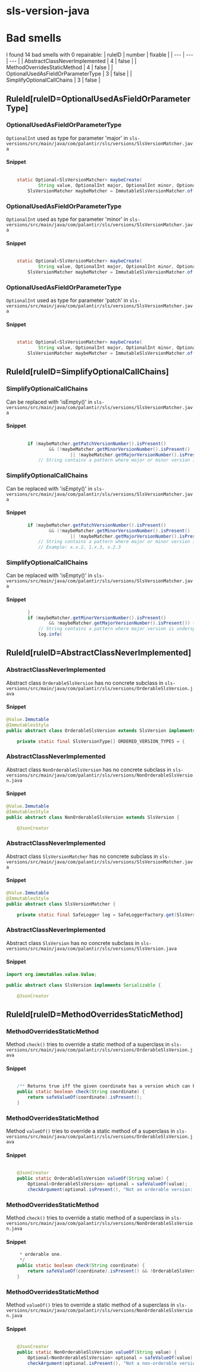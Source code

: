 # sls-version-java 
 
# Bad smells
I found 14 bad smells with 0 repairable:
| ruleID | number | fixable |
| --- | --- | --- |
| AbstractClassNeverImplemented | 4 | false |
| MethodOverridesStaticMethod | 4 | false |
| OptionalUsedAsFieldOrParameterType | 3 | false |
| SimplifyOptionalCallChains | 3 | false |
## RuleId[ruleID=OptionalUsedAsFieldOrParameterType]
### OptionalUsedAsFieldOrParameterType
`OptionalInt` used as type for parameter 'major'
in `sls-versions/src/main/java/com/palantir/sls/versions/SlsVersionMatcher.java`
#### Snippet
```java

    static Optional<SlsVersionMatcher> maybeCreate(
            String value, OptionalInt major, OptionalInt minor, OptionalInt patch) {
        SlsVersionMatcher maybeMatcher = ImmutableSlsVersionMatcher.of(value, major, minor, patch);

```

### OptionalUsedAsFieldOrParameterType
`OptionalInt` used as type for parameter 'minor'
in `sls-versions/src/main/java/com/palantir/sls/versions/SlsVersionMatcher.java`
#### Snippet
```java

    static Optional<SlsVersionMatcher> maybeCreate(
            String value, OptionalInt major, OptionalInt minor, OptionalInt patch) {
        SlsVersionMatcher maybeMatcher = ImmutableSlsVersionMatcher.of(value, major, minor, patch);

```

### OptionalUsedAsFieldOrParameterType
`OptionalInt` used as type for parameter 'patch'
in `sls-versions/src/main/java/com/palantir/sls/versions/SlsVersionMatcher.java`
#### Snippet
```java

    static Optional<SlsVersionMatcher> maybeCreate(
            String value, OptionalInt major, OptionalInt minor, OptionalInt patch) {
        SlsVersionMatcher maybeMatcher = ImmutableSlsVersionMatcher.of(value, major, minor, patch);

```

## RuleId[ruleID=SimplifyOptionalCallChains]
### SimplifyOptionalCallChains
Can be replaced with 'isEmpty()'
in `sls-versions/src/main/java/com/palantir/sls/versions/SlsVersionMatcher.java`
#### Snippet
```java

        if (maybeMatcher.getPatchVersionNumber().isPresent()
                && (!maybeMatcher.getMinorVersionNumber().isPresent()
                        || !maybeMatcher.getMajorVersionNumber().isPresent())) {
            // String contains a pattern where major or minor version is underspecified.
```

### SimplifyOptionalCallChains
Can be replaced with 'isEmpty()'
in `sls-versions/src/main/java/com/palantir/sls/versions/SlsVersionMatcher.java`
#### Snippet
```java
        if (maybeMatcher.getPatchVersionNumber().isPresent()
                && (!maybeMatcher.getMinorVersionNumber().isPresent()
                        || !maybeMatcher.getMajorVersionNumber().isPresent())) {
            // String contains a pattern where major or minor version is underspecified.
            // Example: x.x.2, 1.x.3, x.2.3
```

### SimplifyOptionalCallChains
Can be replaced with 'isEmpty()'
in `sls-versions/src/main/java/com/palantir/sls/versions/SlsVersionMatcher.java`
#### Snippet
```java
        }
        if (maybeMatcher.getMinorVersionNumber().isPresent()
                && !maybeMatcher.getMajorVersionNumber().isPresent()) {
            // String contains a pattern where major version is underspecified. Example: x.2.x
            log.info(
```

## RuleId[ruleID=AbstractClassNeverImplemented]
### AbstractClassNeverImplemented
Abstract class `OrderableSlsVersion` has no concrete subclass
in `sls-versions/src/main/java/com/palantir/sls/versions/OrderableSlsVersion.java`
#### Snippet
```java
@Value.Immutable
@ImmutablesStyle
public abstract class OrderableSlsVersion extends SlsVersion implements Comparable<OrderableSlsVersion> {

    private static final SlsVersionType[] ORDERED_VERSION_TYPES = {
```

### AbstractClassNeverImplemented
Abstract class `NonOrderableSlsVersion` has no concrete subclass
in `sls-versions/src/main/java/com/palantir/sls/versions/NonOrderableSlsVersion.java`
#### Snippet
```java
@Value.Immutable
@ImmutablesStyle
public abstract class NonOrderableSlsVersion extends SlsVersion {

    @JsonCreator
```

### AbstractClassNeverImplemented
Abstract class `SlsVersionMatcher` has no concrete subclass
in `sls-versions/src/main/java/com/palantir/sls/versions/SlsVersionMatcher.java`
#### Snippet
```java
@Value.Immutable
@ImmutablesStyle
public abstract class SlsVersionMatcher {

    private static final SafeLogger log = SafeLoggerFactory.get(SlsVersionMatcher.class);
```

### AbstractClassNeverImplemented
Abstract class `SlsVersion` has no concrete subclass
in `sls-versions/src/main/java/com/palantir/sls/versions/SlsVersion.java`
#### Snippet
```java
import org.immutables.value.Value;

public abstract class SlsVersion implements Serializable {

    @JsonCreator
```

## RuleId[ruleID=MethodOverridesStaticMethod]
### MethodOverridesStaticMethod
Method `check()` tries to override a static method of a superclass
in `sls-versions/src/main/java/com/palantir/sls/versions/OrderableSlsVersion.java`
#### Snippet
```java

    /** Returns true iff the given coordinate has a version which can be parsed into a valid orderable SLS version. */
    public static boolean check(String coordinate) {
        return safeValueOf(coordinate).isPresent();
    }
```

### MethodOverridesStaticMethod
Method `valueOf()` tries to override a static method of a superclass
in `sls-versions/src/main/java/com/palantir/sls/versions/OrderableSlsVersion.java`
#### Snippet
```java

    @JsonCreator
    public static OrderableSlsVersion valueOf(String value) {
        Optional<OrderableSlsVersion> optional = safeValueOf(value);
        checkArgument(optional.isPresent(), "Not an orderable version: {value}", UnsafeArg.of("value", value));
```

### MethodOverridesStaticMethod
Method `check()` tries to override a static method of a superclass
in `sls-versions/src/main/java/com/palantir/sls/versions/NonOrderableSlsVersion.java`
#### Snippet
```java
     * orderable one.
     */
    public static boolean check(String coordinate) {
        return safeValueOf(coordinate).isPresent() && !OrderableSlsVersion.check(coordinate);
    }
```

### MethodOverridesStaticMethod
Method `valueOf()` tries to override a static method of a superclass
in `sls-versions/src/main/java/com/palantir/sls/versions/NonOrderableSlsVersion.java`
#### Snippet
```java

    @JsonCreator
    public static NonOrderableSlsVersion valueOf(String value) {
        Optional<NonOrderableSlsVersion> optional = safeValueOf(value);
        checkArgument(optional.isPresent(), "Not a non-orderable version: {value}", UnsafeArg.of("value", value));
```

